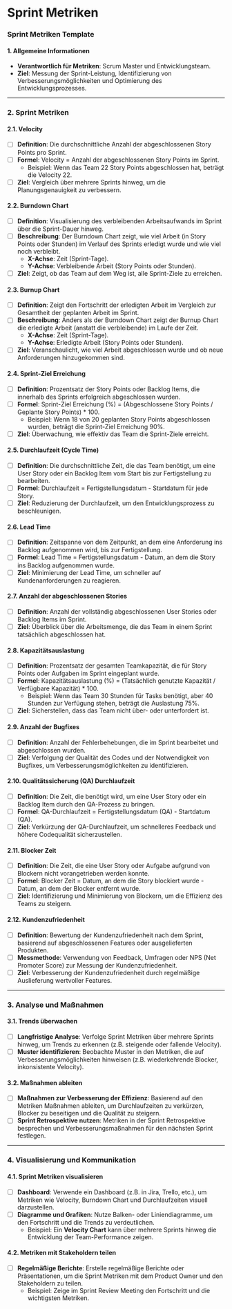 # Sprint Metriken


### **Sprint Metriken Template**

#### **1. Allgemeine Informationen**
- **Verantwortlich für Metriken**: Scrum Master und Entwicklungsteam.
- **Ziel**: Messung der Sprint-Leistung, Identifizierung von Verbesserungsmöglichkeiten und Optimierung des Entwicklungsprozesses.

---

### **2. Sprint Metriken**

#### **2.1. Velocity**
- [ ] **Definition**: Die durchschnittliche Anzahl der abgeschlossenen Story Points pro Sprint.
- [ ] **Formel**: Velocity = Anzahl der abgeschlossenen Story Points im Sprint.
  - Beispiel: Wenn das Team 22 Story Points abgeschlossen hat, beträgt die Velocity 22.
- [ ] **Ziel**: Vergleich über mehrere Sprints hinweg, um die Planungsgenauigkeit zu verbessern.
  
#### **2.2. Burndown Chart**
- [ ] **Definition**: Visualisierung des verbleibenden Arbeitsaufwands im Sprint über die Sprint-Dauer hinweg.
- [ ] **Beschreibung**: Der Burndown Chart zeigt, wie viel Arbeit (in Story Points oder Stunden) im Verlauf des Sprints erledigt wurde und wie viel noch verbleibt.
  - **X-Achse**: Zeit (Sprint-Tage).
  - **Y-Achse**: Verbleibende Arbeit (Story Points oder Stunden).
- [ ] **Ziel**: Zeigt, ob das Team auf dem Weg ist, alle Sprint-Ziele zu erreichen.

#### **2.3. Burnup Chart**
- [ ] **Definition**: Zeigt den Fortschritt der erledigten Arbeit im Vergleich zur Gesamtheit der geplanten Arbeit im Sprint.
- [ ] **Beschreibung**: Anders als der Burndown Chart zeigt der Burnup Chart die erledigte Arbeit (anstatt die verbleibende) im Laufe der Zeit.
  - **X-Achse**: Zeit (Sprint-Tage).
  - **Y-Achse**: Erledigte Arbeit (Story Points oder Stunden).
- [ ] **Ziel**: Veranschaulicht, wie viel Arbeit abgeschlossen wurde und ob neue Anforderungen hinzugekommen sind.

#### **2.4. Sprint-Ziel Erreichung**
- [ ] **Definition**: Prozentsatz der Story Points oder Backlog Items, die innerhalb des Sprints erfolgreich abgeschlossen wurden.
- [ ] **Formel**: Sprint-Ziel Erreichung (%) = (Abgeschlossene Story Points / Geplante Story Points) * 100.
  - Beispiel: Wenn 18 von 20 geplanten Story Points abgeschlossen wurden, beträgt die Sprint-Ziel Erreichung 90%.
- [ ] **Ziel**: Überwachung, wie effektiv das Team die Sprint-Ziele erreicht.

#### **2.5. Durchlaufzeit (Cycle Time)**
- [ ] **Definition**: Die durchschnittliche Zeit, die das Team benötigt, um eine User Story oder ein Backlog Item vom Start bis zur Fertigstellung zu bearbeiten.
- [ ] **Formel**: Durchlaufzeit = Fertigstellungsdatum - Startdatum für jede Story.
- [ ] **Ziel**: Reduzierung der Durchlaufzeit, um den Entwicklungsprozess zu beschleunigen.

#### **2.6. Lead Time**
- [ ] **Definition**: Zeitspanne von dem Zeitpunkt, an dem eine Anforderung ins Backlog aufgenommen wird, bis zur Fertigstellung.
- [ ] **Formel**: Lead Time = Fertigstellungsdatum - Datum, an dem die Story ins Backlog aufgenommen wurde.
- [ ] **Ziel**: Minimierung der Lead Time, um schneller auf Kundenanforderungen zu reagieren.

#### **2.7. Anzahl der abgeschlossenen Stories**
- [ ] **Definition**: Anzahl der vollständig abgeschlossenen User Stories oder Backlog Items im Sprint.
- [ ] **Ziel**: Überblick über die Arbeitsmenge, die das Team in einem Sprint tatsächlich abgeschlossen hat.

#### **2.8. Kapazitätsauslastung**
- [ ] **Definition**: Prozentsatz der gesamten Teamkapazität, die für Story Points oder Aufgaben im Sprint eingeplant wurde.
- [ ] **Formel**: Kapazitätsauslastung (%) = (Tatsächlich genutzte Kapazität / Verfügbare Kapazität) * 100.
  - Beispiel: Wenn das Team 30 Stunden für Tasks benötigt, aber 40 Stunden zur Verfügung stehen, beträgt die Auslastung 75%.
- [ ] **Ziel**: Sicherstellen, dass das Team nicht über- oder unterfordert ist.

#### **2.9. Anzahl der Bugfixes**
- [ ] **Definition**: Anzahl der Fehlerbehebungen, die im Sprint bearbeitet und abgeschlossen wurden.
- [ ] **Ziel**: Verfolgung der Qualität des Codes und der Notwendigkeit von Bugfixes, um Verbesserungsmöglichkeiten zu identifizieren.

#### **2.10. Qualitätssicherung (QA) Durchlaufzeit**
- [ ] **Definition**: Die Zeit, die benötigt wird, um eine User Story oder ein Backlog Item durch den QA-Prozess zu bringen.
- [ ] **Formel**: QA-Durchlaufzeit = Fertigstellungsdatum (QA) - Startdatum (QA).
- [ ] **Ziel**: Verkürzung der QA-Durchlaufzeit, um schnelleres Feedback und höhere Codequalität sicherzustellen.

#### **2.11. Blocker Zeit**
- [ ] **Definition**: Die Zeit, die eine User Story oder Aufgabe aufgrund von Blockern nicht vorangetrieben werden konnte.
- [ ] **Formel**: Blocker Zeit = Datum, an dem die Story blockiert wurde - Datum, an dem der Blocker entfernt wurde.
- [ ] **Ziel**: Identifizierung und Minimierung von Blockern, um die Effizienz des Teams zu steigern.

#### **2.12. Kundenzufriedenheit**
- [ ] **Definition**: Bewertung der Kundenzufriedenheit nach dem Sprint, basierend auf abgeschlossenen Features oder ausgelieferten Produkten.
- [ ] **Messmethode**: Verwendung von Feedback, Umfragen oder NPS (Net Promoter Score) zur Messung der Kundenzufriedenheit.
- [ ] **Ziel**: Verbesserung der Kundenzufriedenheit durch regelmäßige Auslieferung wertvoller Features.

---

### **3. Analyse und Maßnahmen**

#### **3.1. Trends überwachen**
- [ ] **Langfristige Analyse**: Verfolge Sprint Metriken über mehrere Sprints hinweg, um Trends zu erkennen (z.B. steigende oder fallende Velocity).
- [ ] **Muster identifizieren**: Beobachte Muster in den Metriken, die auf Verbesserungsmöglichkeiten hinweisen (z.B. wiederkehrende Blocker, inkonsistente Velocity).

#### **3.2. Maßnahmen ableiten**
- [ ] **Maßnahmen zur Verbesserung der Effizienz**: Basierend auf den Metriken Maßnahmen ableiten, um Durchlaufzeiten zu verkürzen, Blocker zu beseitigen und die Qualität zu steigern.
- [ ] **Sprint Retrospektive nutzen**: Metriken in der Sprint Retrospektive besprechen und Verbesserungsmaßnahmen für den nächsten Sprint festlegen.

---

### **4. Visualisierung und Kommunikation**

#### **4.1. Sprint Metriken visualisieren**
- [ ] **Dashboard**: Verwende ein Dashboard (z.B. in Jira, Trello, etc.), um Metriken wie Velocity, Burndown Chart und Durchlaufzeiten visuell darzustellen.
- [ ] **Diagramme und Grafiken**: Nutze Balken- oder Liniendiagramme, um den Fortschritt und die Trends zu verdeutlichen.
  - Beispiel: Ein **Velocity Chart** kann über mehrere Sprints hinweg die Entwicklung der Team-Performance zeigen.

#### **4.2. Metriken mit Stakeholdern teilen**
- [ ] **Regelmäßige Berichte**: Erstelle regelmäßige Berichte oder Präsentationen, um die Sprint Metriken mit dem Product Owner und den Stakeholdern zu teilen.
  - Beispiel: Zeige im Sprint Review Meeting den Fortschritt und die wichtigsten Metriken.